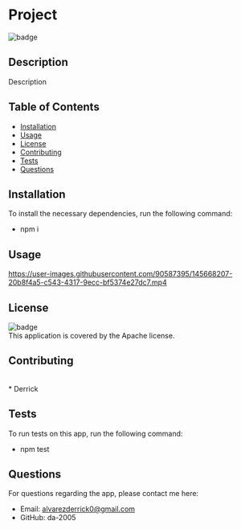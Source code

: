 # Project 

  ![badge](https://img.shields.io/badge/license-Apache-brightgreen)<br />

  ## Description
  Description
  
  ## Table of Contents
  * [Installation](#Installation)
  * [Usage](#Usage)
  * [License](#License)
  * [Contributing](#Contributing)
  * [Tests](#Tests)
  * [Questions](#Questions)
  
  ## Installation
  To install the necessary dependencies, run the following command:
  <br />
  * npm i
  
  ## Usage
  https://user-images.githubusercontent.com/90587395/145668207-20b8f4a5-c543-4317-9ecc-bf5374e27dc7.mp4
  
  ## License
  ![badge](https://img.shields.io/badge/license-Apache-brightgreen)
  <br />
  This application is covered by the Apache license.
  
  ## Contributing
  <br />
  * Derrick
  
  ## Tests
  To run tests on this app, run the following command:
  <br />
  * npm test
  
  ## Questions
  For questions regarding the app, please contact me here:
  <br />
  * Email: alvarezderrick0@gmail.com
  * GitHub: da-2005
  